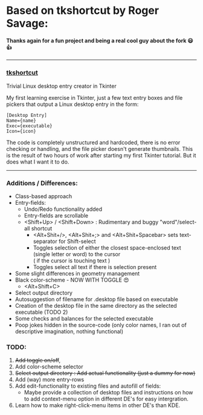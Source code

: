 # Based on tkshortcut by Roger Savage:
#### Thanks again for a fun project and being a real cool guy about the fork 😃👍
---

### [tkshortcut](https://github.com/rogersavage/tkshortcut)
Trivial Linux desktop entry creator in Tkinter

My first learning exercise in Tkinter, just a few text entry boxes and file pickers that output a Linux desktop entry in the form:

```
[Desktop Entry]
Name={name}
Exec={executable}
Icon={icon}
```

The code is completely unstructured and hardcoded, there is no error checking or handling, and the file picker doesn't generate thumbnails. 
This is the result of two hours of work after starting my first Tkinter tutorial. But it does what I want it to do.

---

### Additions / Differences:
- Class-based approach
- Entry-fields:
  - Undo/Redo functionality added
  - Entry-fields are scrollable
  - <Shift+Up> / <Shift+Down> : Rudimentary and buggy "word"/select-all shortcut
    - <Alt+Shit+/>, <Alt+Shit+;> and <Alt+Shit+Spacebar> sets text-separator for Shift-select 
    - Toggles selection of either the closest space-enclosed text (single letter or word) to the cursor<br>( if the cursor is touching text )
    - Toggles select all text if there is selection present
- Some slight differences in geometry management
- Black color-scheme - NOW WITH TOGGLE :heart_eyes:
  - <Alt+Shift+C>
- Select output directory
- Autosuggestion of filename for .desktop file based on executable
- Creation of the desktop file in the same directory as the selected executable (TODO 2)
- Some checks and balances for the selected executable
- Poop jokes hidden in the source-code (only color names, I ran out of descriptive imagination, nothing functional)

### TODO:
1. ~~Add toggle on/off~~,
2. Add color-scheme selector
3. ~~Select output directory : Add actual functionality (just a dummy for now)~~
4. Add (way) more entry-rows
5. Add edit-functionality to existing files and autofill of fields: 
   - Maybe provide a collection of desktop files and instructions on how to add context-menu option in different DE's for easy intergration.
6. Learn how to make right-click-menu items in other DE's than KDE.
